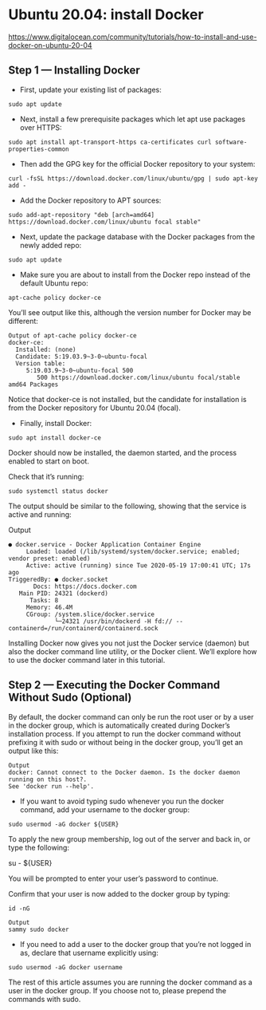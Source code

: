 
# Ubuntu 20.04: install Docker

https://www.digitalocean.com/community/tutorials/how-to-install-and-use-docker-on-ubuntu-20-04


## Step 1 — Installing Docker

- First, update your existing list of packages:

`sudo apt update`
 
- Next, install a few prerequisite packages which let apt use packages over HTTPS:

`sudo apt install apt-transport-https ca-certificates curl software-properties-common`
 
- Then add the GPG key for the official Docker repository to your system:

`curl -fsSL https://download.docker.com/linux/ubuntu/gpg | sudo apt-key add -`
 
- Add the Docker repository to APT sources:

`sudo add-apt-repository "deb [arch=amd64] https://download.docker.com/linux/ubuntu focal stable"`
 
- Next, update the package database with the Docker packages from the newly added repo:

`sudo apt update`
 
- Make sure you are about to install from the Docker repo instead of the default Ubuntu repo:

`apt-cache policy docker-ce`
 
You’ll see output like this, although the version number for Docker may be different:

```
Output of apt-cache policy docker-ce
docker-ce:
  Installed: (none)
  Candidate: 5:19.03.9~3-0~ubuntu-focal
  Version table:
     5:19.03.9~3-0~ubuntu-focal 500
        500 https://download.docker.com/linux/ubuntu focal/stable amd64 Packages
 ```

Notice that docker-ce is not installed, but the candidate for installation is from the Docker repository for Ubuntu 20.04 (focal).

- Finally, install Docker:

`sudo apt install docker-ce`
 
Docker should now be installed, the daemon started, and the process enabled to start on boot. 

Check that it’s running:

`sudo systemctl status docker`
 
The output should be similar to the following, showing that the service is active and running:

Output
```
● docker.service - Docker Application Container Engine
     Loaded: loaded (/lib/systemd/system/docker.service; enabled; vendor preset: enabled)
     Active: active (running) since Tue 2020-05-19 17:00:41 UTC; 17s ago
TriggeredBy: ● docker.socket
       Docs: https://docs.docker.com
   Main PID: 24321 (dockerd)
      Tasks: 8
     Memory: 46.4M
     CGroup: /system.slice/docker.service
             └─24321 /usr/bin/dockerd -H fd:// --containerd=/run/containerd/containerd.sock
```
Installing Docker now gives you not just the Docker service (daemon) but also the docker command line utility, or the Docker client. We’ll explore how to use the docker command later in this tutorial.


## Step 2 — Executing the Docker Command Without Sudo (Optional)

By default, the docker command can only be run the root user or by a user in the docker group, which is automatically created during Docker’s installation process. If you attempt to run the docker command without prefixing it with sudo or without being in the docker group, you’ll get an output like this:
```
Output
docker: Cannot connect to the Docker daemon. Is the docker daemon running on this host?.
See 'docker run --help'.
```

- If you want to avoid typing sudo whenever you run the docker command, add your username to the docker group:


`sudo usermod -aG docker ${USER}`
 
To apply the new group membership, log out of the server and back in, or type the following:

su - ${USER}
 
You will be prompted to enter your user’s password to continue.

Confirm that your user is now added to the docker group by typing:

`id -nG`
 
```
Output
sammy sudo docker

```

- If you need to add a user to the docker group that you’re not logged in as, declare that username explicitly using:

`sudo usermod -aG docker username`
 
The rest of this article assumes you are running the docker command as a user in the docker group. If you choose not to, please prepend the commands with sudo.



